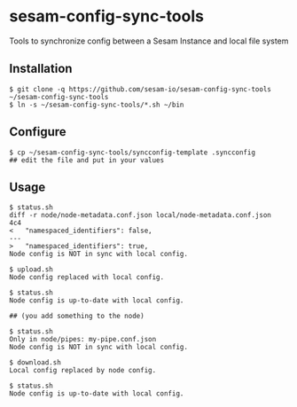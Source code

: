 # sesam-config-sync-tools
Tools to synchronize config between a Sesam Instance and local file system

## Installation

    $ git clone -q https://github.com/sesam-io/sesam-config-sync-tools ~/sesam-config-sync-tools
    $ ln -s ~/sesam-config-sync-tools/*.sh ~/bin

## Configure

    $ cp ~/sesam-config-sync-tools/syncconfig-template .syncconfig
    ## edit the file and put in your values

## Usage

    $ status.sh 
    diff -r node/node-metadata.conf.json local/node-metadata.conf.json
    4c4
    <   "namespaced_identifiers": false,
    ---
    >   "namespaced_identifiers": true,
    Node config is NOT in sync with local config.

    $ upload.sh 
    Node config replaced with local config.

    $ status.sh 
    Node config is up-to-date with local config.
    
    ## (you add something to the node)
    
    $ status.sh 
    Only in node/pipes: my-pipe.conf.json
    Node config is NOT in sync with local config.
    
    $ download.sh 
    Local config replaced by node config.
    
    $ status.sh 
    Node config is up-to-date with local config.
